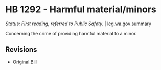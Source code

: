 # HB 1292 - Harmful material/minors
*Status: First reading, referred to Public Safety.* | [leg.wa.gov summary](https://app.leg.wa.gov/billsummary?BillNumber=1292&Year=2021)

Concerning the crime of providing harmful material to a minor.

## Revisions
* [Original Bill](1/)